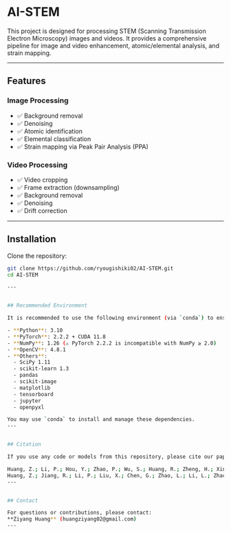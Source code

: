 # AI-STEM

This project is designed for processing STEM (Scanning Transmission Electron Microscopy) images and videos. It provides a comprehensive pipeline for image and video enhancement, atomic/elemental analysis, and strain mapping.

---

## Features

###  Image Processing
- ✅ Background removal
- ✅ Denoising
- ✅ Atomic identification
- ✅ Elemental classification
- ✅ Strain mapping via Peak Pair Analysis (PPA)

###  Video Processing
- ✅ Video cropping
- ✅ Frame extraction (downsampling)
- ✅ Background removal
- ✅ Denoising
- ✅ Drift correction

---

##  Installation

Clone the repository:

```bash
git clone https://github.com/ryougishiki02/AI-STEM.git
cd AI-STEM

---


## Recommended Environment

It is recommended to use the following environment (via `conda`) to ensure compatibility:

- **Python**: 3.10 
- **PyTorch**: 2.2.2 + CUDA 11.8  
- **NumPy**: 1.26 (⚠️ PyTorch 2.2.2 is incompatible with NumPy ≥ 2.0)  
- **OpenCV**: 4.8.1  
- **Others**:  
  - SciPy 1.11  
  - scikit-learn 1.3  
  - pandas  
  - scikit-image  
  - matplotlib  
  - tensorboard  
  - jupyter  
  - openpyxl  

You may use `conda` to install and manage these dependencies.
---


## Citation

If you use any code or models from this repository, please cite our paper (You can choose one of this):

Huang, Z.; Li, P.; Hou, Y.; Zhao, P.; Wu, S.; Huang, R.; Zheng, H.; Xing, R.; Jia, S.; Wang, J. Atomistic Phase Transition Mechanism and Its Relationship with the High Thermoelectric Performance in SnSe. Adv. Energy Mater. 2025, e202503674. https://doi.org/10.1002/aenm.202503674
Huang, Z.; Jiang, R.; Li, P.; Liu, X.; Chen, G.; Zhao, L.; Li, L.; Zhao, P.; Meng, W.; Jia,S.; Zheng, H.; Wang, J. Size and surface-dependent phase transition temperature in Cu2Se nanobridges. Nano Today 2024, 58, 102460
---


## Contact

For questions or contributions, please contact:  
**Ziyang Huang** (huangziyang02@gmail.com)
---

